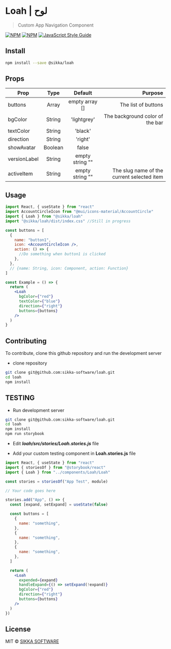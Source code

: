 # Loah | لوح

> Custom App Navigation Component

[![NPM](https://img.shields.io/npm/v/@sikka/loah.svg)](https://www.npmjs.com/package/@sikka/loah)
[![NPM](https://img.shields.io/npm/dt/@sikka/loah.svg)](https://www.npmjs.com/package/@sikka/loah)
[![JavaScript Style Guide](https://img.shields.io/badge/code_style-standard-brightgreen.svg)](https://standardjs.com)

## Install

```bash
npm install --save @sikka/loah
```

## Props

| Prop         |  Type   |     Default     |                                    Purpose |
| ------------ | :-----: | :-------------: | -----------------------------------------: |
| buttons      |  Array  | empty array []  |                        The list of buttons |
| bgColor      | String  |   'lightgrey'   |            The background color of the bar |
| textColor    | String  |     'black'     |                                            |
| direction    | String  |     'right'     |                                            |
| showAvatar   | Boolean |      false      |                                            |
| versionLabel | String  | empty string "" |                                            |
| activeItem   | String  | empty string "" | The slug name of the current selected item |

## Usage

```jsx
import React, { useState } from "react"
import AccountCircleIcon from "@mui/icons-material/AccountCircle"
import { Loah } from "@sikka/loah"
import "@sikka/loah/dist/index.css" //Still in progress

const buttons = [
  {
    name: "button1",
    icon: <AccountCircleIcon />,
    action: () => {
      //Do something when button1 is clicked
    },
  },
  // {name: String, icon: Component, action: Function}
]

const Example = () => {
  return (
    <Loah
      bgColor={"red"}
      textColor={"blue"}
      direction={"right"}
      buttons={buttons}
    />
  )
}
```

## Contributing

To contribute, clone this github repository and run the development server

- clone repository

```bash
git clone git@github.com:sikka-software/loah.git
cd loah
npm install
```

## TESTING

- Run development server

```bash
git clone git@github.com:sikka-software/loah.git
cd loah
npm install
npm run storybook
```

- Edit **_loah/src/stories/Loah.stories.js_** file

- Add your custom testing component in **Loah.stories.js** file

```jsx
import React, { useState } from "react"
import { storiesOf } from "@storybook/react"
import { Loah } from "../components/Loah/Loah"

const stories = storiesOf("App Test", module)

// Your code goes here

stories.add("App", () => {
  const [expand, setExpand] = useState(false)

  const buttons = [
    {
      name: "something",
    },
    {
      name: "something",
    },
    {
      name: "something",
    },
  ]

  return (
    <Loah
      expended={expand}
      handleExpand={() => setExpand(!expand)}
      bgColor={"red"}
      direction={"right"}
      buttons={buttons}
    />
  )
})
```

## License

<!-- https://github.com/react-component/drawer  -->

MIT © [SIKKA SOFTWARE](https://sikka.sa)
